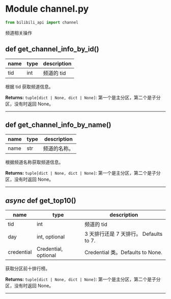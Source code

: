 # Module channel.py

```python
from bilibili_api import channel
```

频道相关操作

## def get_channel_info_by_id()

| name | type | description |
| ---- | ---- | ----------- |
| tid  | int  | 频道的 tid  |

根据 tid 获取频道信息。

**Returns:** `tuple[dict | None, dict | None]`: 第一个是主分区，第二个是子分区，没有时返回 None。

---

## def get_channel_info_by_name()

| name | type | description  |
| ---- | ---- | ------------ |
| name | str  | 频道的名称。 |

根据频道名称获取频道信息。

**Returns:** `tuple[dict | None, dict | None]`: 第一个是主分区，第二个是子分区，没有时返回 None。

---

## _async_ def get_top10()

| name       | type                 | description                            |
| ---------- | -------------------- | -------------------------------------- |
| tid        | int                  | 频道的 tid                             |
| day        | int, optional        | 3 天排行还是 7 天排行。 Defaults to 7. |
| credential | Credential, optional | Credential 类。Defaults to None.       |

获取分区前十排行榜。

**Returns:** `tuple[dict | None, dict | None]`: 第一个是主分区，第二个是子分区，没有时返回 None。

---

